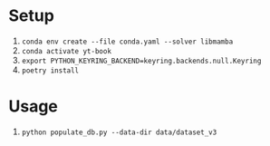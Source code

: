 # Setup

1. `conda env create --file conda.yaml --solver libmamba`
2. `conda activate yt-book`
3. `export PYTHON_KEYRING_BACKEND=keyring.backends.null.Keyring`
4. `poetry install`

# Usage

1. `python populate_db.py --data-dir data/dataset_v3`
